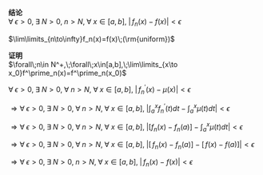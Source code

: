 **结论**  
$\forall\;\epsilon>0,\;\exists\;N>0,\;n>N,\;\forall\;x\in[a,b],\;|\,f_n(x)-f(x)|<\epsilon$  
  
$\lim\limits_{n\to\infty}f_n(x)=f(x)\;(\rm{uniform})$  
  
**证明**  
$\forall\;n\in N^+,\;\forall\;x\in[a,b],\;\lim\limits_{x\to x_0}f^\prime_n(x)=f^\prime_n(x_0)$  
  
$\forall\;\epsilon>0,\;\exists\;N>0,\;\forall\;n>N,\;\forall\;x\in[a,b],\;\left|\,f^\prime_n(x)-\mu(x)\right|<\epsilon$  
  
$\Rightarrow\forall\;\epsilon>0,\;\exists\;N>0,\;\forall\;n>N,\;\forall\;x\in[a,b],\;\left|\int_a^xf^\prime_n(t)dt-\int_a^x\mu(t)dt\right|<\epsilon$  
  
$\Rightarrow\forall\;\epsilon>0,\;\exists\;N>0,\;\forall\;n>N,\;\forall\;x\in[a,b],\;\left|[f_n(x)-f_n(a)]-\int_a^x\mu(t)dt\right|<\epsilon$  
  
$\Rightarrow\forall\;\epsilon>0,\;\exists\;N>0,\;\forall\;n>N,\;\forall\;x\in[a,b],\;\left|[\,f_n(x)-f_n(a)]-[\,f(x)-f(a)]\right|<\epsilon$  
  
$\Rightarrow\forall\;\epsilon>0,\;\exists\;N>0,\;n>N,\;\forall\;x\in[a,b],\;|\,f_n(x)-f(x)|<\epsilon$  
